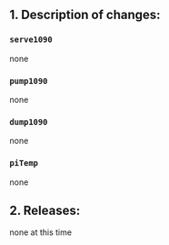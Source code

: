 ## 1. Description of changes:

### `serve1090`
none

### `pump1090`
none

### `dump1090`
none

### `piTemp`
none

## 2. Releases:
none at this time